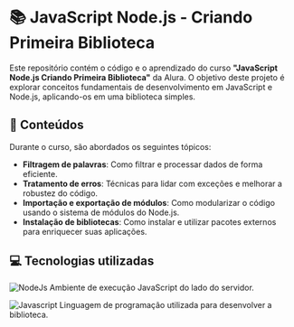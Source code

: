 # 📚 JavaScript Node.js - Criando Primeira Biblioteca

Este repositório contém o código e o aprendizado do curso **"JavaScript Node.js Criando Primeira Biblioteca"** da Alura. O objetivo deste projeto é explorar conceitos fundamentais de desenvolvimento em JavaScript e Node.js, aplicando-os em uma biblioteca simples.

## 🚀 Conteúdos 
Durante o curso, são abordados os seguintes tópicos:
- **Filtragem de palavras**: Como filtrar e processar dados de forma eficiente.
- **Tratamento de erros**: Técnicas para lidar com exceções e melhorar a robustez do código.
- **Importação e exportação de módulos**: Como modularizar o código usando o sistema de módulos do Node.js.
- **Instalação de bibliotecas**: Como instalar e utilizar pacotes externos para enriquecer suas aplicações.

## 💻 Tecnologias utilizadas
![NodeJs](https://img.shields.io/badge/Node.js-43853D?style=for-the-badge&logo=node.js&logoColor=white) Ambiente de execução JavaScript do lado do servidor.

![Javascript](https://img.shields.io/badge/JavaScript-F7DF1E?style=for-the-badge&logo=javascript&logoColor=black) Linguagem de programação utilizada para desenvolver a biblioteca.
